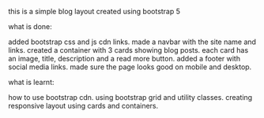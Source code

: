 this is a simple blog layout created using bootstrap 5

what is done: 

added bootstrap css and js cdn links. 
made a navbar with the site name and links. 
created a container with 3 cards showing blog posts. 
each card has an image, title, description and a read more button. 
added a footer with social media links. 
made sure the page looks good on mobile and desktop.

what is learnt: 

how to use bootstrap cdn. 
using bootstrap grid and utility classes. 
creating responsive layout using cards and containers.
